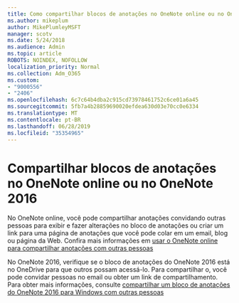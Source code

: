```yaml
---
title: Como compartilhar blocos de anotações no OneNote online ou no OneNote 2016
ms.author: mikeplum
author: MikePlumleyMSFT
manager: scotv
ms.date: 5/24/2018
ms.audience: Admin
ms.topic: article
ROBOTS: NOINDEX, NOFOLLOW
localization_priority: Normal
ms.collection: Adm_O365
ms.custom:
- "9000556"
- "2406"
ms.openlocfilehash: 6c7c64b4dba2c915cd73978461752c6ce01a6a45
ms.sourcegitcommit: 5fb7a4b28859690020efdea630d03e70cc0e6334
ms.translationtype: MT
ms.contentlocale: pt-BR
ms.lasthandoff: 06/28/2019
ms.locfileid: "35354965"
---
```

# <a name="share-notebooks-in-onenote-online-or-onenote-2016"></a>Compartilhar blocos de anotações no OneNote online ou no OneNote 2016

No OneNote online, você pode compartilhar anotações convidando outras pessoas para exibir e fazer alterações no bloco de anotações ou criar um link para uma página de anotações que você pode colar em um email, blog ou página da Web. Confira mais informações em [usar o OneNote online para compartilhar anotações com outras pessoas](https://support.office.com/article/D3481FBE-E06C-4883-B7E9-B2EE9F38AED3)

No OneNote 2016, verifique se o bloco de anotações do OneNote 2016 está no OneDrive para que outros possam acessá-lo. Para compartilhar o, você pode convidar pessoas no email ou obter um link de compartilhamento. Para obter mais informações, consulte [compartilhar um bloco de anotações do OneNote 2016 para Windows com outras pessoas](https://support.office.com/article/d14b6033-7a95-4536-9216-bb0a5e0f8285)